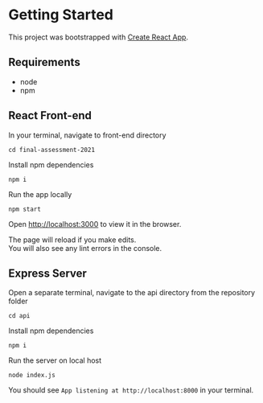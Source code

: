 # Getting Started

This project was bootstrapped with [Create React App](https://github.com/facebook/create-react-app).

## Requirements
- node
- npm

## React Front-end

In your terminal, navigate to front-end directory

`cd final-assessment-2021`

Install npm dependencies

`npm i`

Run the app locally

`npm start`

Open [http://localhost:3000](http://localhost:3000) to view it in the browser.

The page will reload if you make edits.\
You will also see any lint errors in the console.

## Express Server

Open a separate terminal, navigate to the api directory from the repository folder

`cd api`

Install npm dependencies

`npm i`

Run the server on local host

`node index.js`

You should see `App listening at http://localhost:8000` in your terminal.


